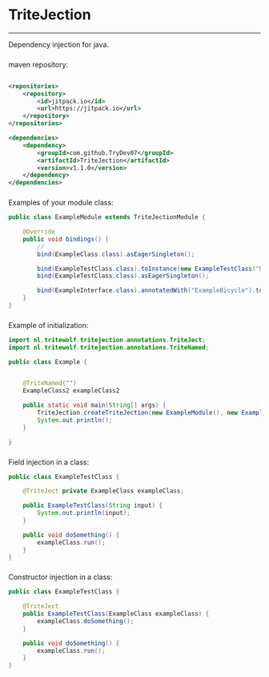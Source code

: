 # TriteJection

___
Dependency injection for java.

###

maven repository:

```xml

<repositories>
    <repository>
        <id>jitpack.io</id>
        <url>https://jitpack.io</url>
    </repository>
</repositories>

<dependencies>
    <dependency>
	    <groupId>com.github.TryDev07</groupId>
	    <artifactId>TriteJection</artifactId>
	    <version>v1.1.0</version>
	</dependency>
</dependencies>
```

###

Examples of your module class:

```java
public class ExampleModule extends TriteJectionModule {

    @Override
    public void bindings() {
        //
        bind(ExampleClass.class).asEagerSingleton();

        bind(ExampleTestClass.class).toInstance(new ExampleTestClass("hello world")).asEagerSingleton();
        bind(ExampleTestClass.class).asEagerSingleton();

        bind(ExampleInterface.class).annotatedWith("ExampleBicycle").to(ExampleBycicle.class).asEagerSingleton();
    }
}
```

###

Example of initialization:

```java
import nl.tritewolf.tritejection.annotations.TriteJect;
import nl.tritewolf.tritejection.annotations.TriteNamed;

public class Example {


    @TriteNamed("")
    ExampleClass2 exampleClass2

    public static void main(String[] args) {
        TriteJection.createTriteJection(new ExampleModule(), new ExampleModule2());
        System.out.println();
    }

}
```

###

Field injection in a class:

```java
public class ExampleTestClass {

    @TriteJect private ExampleClass exampleClass;

    public ExampleTestClass(String input) {
        System.out.println(input);
    }

    public void doSomething() {
        exampleClass.run();
    }
}
```

###

Constructor injection in a class:

```java
public class ExampleTestClass {

    @TriteJect
    public ExampleTestClass(ExampleClass exampleClass) {
        exampleClass.doSomething();
    }

    public void doSomething() {
        exampleClass.run();
    }
}
```
